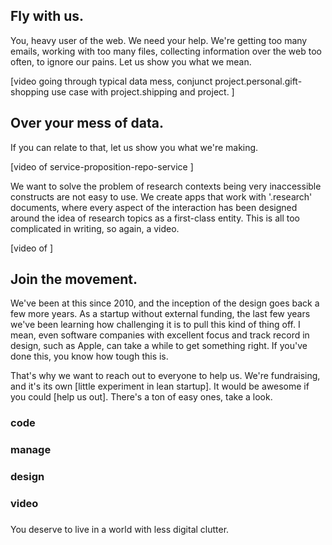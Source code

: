 ## Fly with us. 

You, heavy user of the web. We need your help. We're getting too many emails, working with too many files, collecting information over the web too often, to ignore our pains. Let us show you what we mean.

[video going through typical data mess, conjunct project.personal.gift-shopping use case with project.shipping and project. ]


## Over your mess of data.

If you can relate to that, let us show you what we're making.

[video of service-proposition-repo-service ]

We want to solve the problem of research contexts being very inaccessible constructs are not easy to use. We create apps that work with '.research' documents, where every aspect of the interaction has been designed around the idea of research topics as a first-class entity. This is all too complicated in writing, so again, a video.

[video of ]


## Join the movement.

We've been at this since 2010, and the inception of the design goes back a few more years. As a startup without external funding, the last few years we've been learning how challenging it is to pull this kind of thing off. I mean, even software companies with excellent focus and track record in design, such as Apple, can take a while to get something right. If you've done this, you know how tough this is.

That's why we want to reach out to everyone to help us. We're fundraising, and it's its own [little experiment in lean startup]. It would be awesome if you could [help us out]. There's a ton of easy ones, take a look.

### code

### manage

### design

### video

### 


You deserve to live in a world with less digital clutter. 

